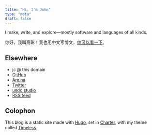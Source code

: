 ```yaml
---
title: "Hi, I’m John"
type: "meta"
draft: false
---
```


I make, write, and explore—mostly software and languages of all kinds.

你好，我叫高彰！我也用中文写博文，[你可以看一下](https://gaozhang.co)。

## Elsewhere

- jc @ this domain
- [GitHub](https://github.com/johnjago)
- [Are.na](https://www.are.na/john-jago)
- [Twitter](https://twitter.com/johncjago/)
- [undo.studio](https://undo.studio)
- [RSS feed](index.xml)

## Colophon

This blog is a static site made with [Hugo](https://gohugo.io/), set in
[Charter](https://practicaltypography.com/charter.html), with my theme called [Timeless](https://github.com/johnjago/timeless).
